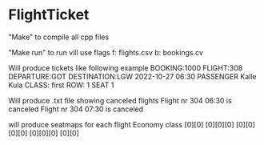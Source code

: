 # FlightTicket

"Make" to compile all cpp files

"Make run" to run vill use flags f: flights.csv b: bookings.cv  

Will produce tickets like following example
BOOKING:1000
FLIGHT:308 DEPARTURE:GOT DESTINATION:LGW 2022-10-27 06:30
PASSENGER Kalle Kula CLASS: first
ROW: 1 SEAT 1

Will produce .txt file showing canceled flights
Flight nr 304 06:30 is canceled
Flight nr 304 07:30 is canceled

will produce seatmaps for each flight
Economy class
[0][0] [0][0][0] [0][0]
[0][0] [0][0][0] [0][0]






